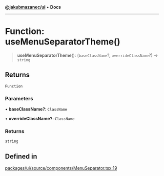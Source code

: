 [**@jakubmazanec/ui**](../README.md) • **Docs**

---

# Function: useMenuSeparatorTheme()

> **useMenuSeparatorTheme**(): (`baseClassName`?, `overrideClassName`?) => `string`

## Returns

`Function`

### Parameters

• **baseClassName?**: `ClassName`

• **overrideClassName?**: `ClassName`

### Returns

`string`

## Defined in

[packages/ui/source/components/MenuSeparator.tsx:19](https://github.com/jakubmazanec/tools/blob/a5f92f7f2969c6804808173bd093f7dbafca1b9f/packages/ui/source/components/MenuSeparator.tsx#L19)
